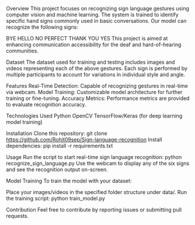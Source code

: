 Overview
This project focuses on recognizing sign language gestures using computer vision and machine learning. The system is trained to identify specific hand signs commonly used in basic conversations. Our model can recognize the following signs:

BYE
HELLO
NO
PERFECT
THANK YOU
YES
This project is aimed at enhancing communication accessibility for the deaf and hard-of-hearing communities.

Dataset
The dataset used for training and testing includes images and videos representing each of the above gestures. Each sign is performed by multiple participants to account for variations in individual style and angle.

Features
Real-Time Detection: Capable of recognizing gestures in real-time via webcam.
Model Training: Customizable model architecture for further training or fine-tuning.
Accuracy Metrics: Performance metrics are provided to evaluate recognition accuracy.

Technologies Used
Python
OpenCV
TensorFlow/Keras (for deep learning model training)

Installation
Clone this repository:
git clone https://github.com/Rohit09sep/Sign-language-recognition
Install dependencies:
pip install -r requirements.txt

Usage
Run the script to start real-time sign language recognition:
python recognize_sign_language.py
Use the webcam to display any of the six signs and see the recognition output on-screen.

Model Training
To train the model with your dataset:

Place your images/videos in the specified folder structure under data/.
Run the training script:
python train_model.py

Contribution
Feel free to contribute by reporting issues or submitting pull requests.
